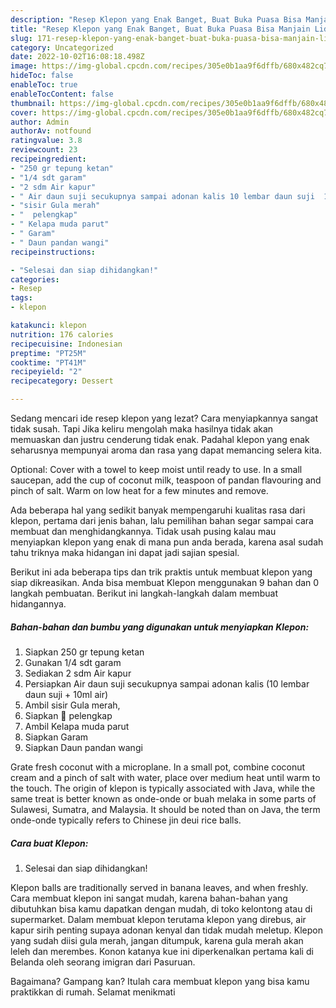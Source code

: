 ```yaml
---
description: "Resep Klepon yang Enak Banget, Buat Buka Puasa Bisa Manjain Lidah"
title: "Resep Klepon yang Enak Banget, Buat Buka Puasa Bisa Manjain Lidah"
slug: 171-resep-klepon-yang-enak-banget-buat-buka-puasa-bisa-manjain-lidah
category: Uncategorized
date: 2022-10-02T16:08:18.498Z
image: https://img-global.cpcdn.com/recipes/305e0b1aa9f6dffb/680x482cq70/klepon-foto-resep-utama.jpg
hideToc: false
enableToc: true
enableTocContent: false
thumbnail: https://img-global.cpcdn.com/recipes/305e0b1aa9f6dffb/680x482cq70/klepon-foto-resep-utama.jpg
cover: https://img-global.cpcdn.com/recipes/305e0b1aa9f6dffb/680x482cq70/klepon-foto-resep-utama.jpg
author: Admin
authorAv: notfound
ratingvalue: 3.8
reviewcount: 23
recipeingredient:
- "250 gr tepung ketan"
- "1/4 sdt garam"
- "2 sdm Air kapur"
- " Air daun suji secukupnya sampai adonan kalis 10 lembar daun suji  10ml air"
- "sisir Gula merah"
- "  pelengkap"
- " Kelapa muda parut"
- " Garam"
- " Daun pandan wangi"
recipeinstructions:

- "Selesai dan siap dihidangkan!"
categories:
- Resep
tags:
- klepon

katakunci: klepon 
nutrition: 176 calories
recipecuisine: Indonesian
preptime: "PT25M"
cooktime: "PT41M"
recipeyield: "2"
recipecategory: Dessert

---
```



Sedang mencari ide resep klepon yang lezat? Cara menyiapkannya sangat tidak susah. Tapi Jika keliru mengolah maka hasilnya tidak akan memuaskan dan justru cenderung tidak enak. Padahal klepon yang enak seharusnya mempunyai aroma dan rasa yang dapat memancing selera kita.


Optional: Cover with a towel to keep moist until ready to use. In a small saucepan, add the cup of coconut milk, teaspoon of pandan flavouring and pinch of salt. Warm on low heat for a few minutes and remove.

Ada beberapa hal yang sedikit banyak mempengaruhi kualitas rasa dari klepon, pertama dari jenis bahan, lalu pemilihan bahan segar sampai cara membuat dan menghidangkannya. Tidak usah pusing kalau mau menyiapkan klepon yang enak di mana pun anda berada, karena asal sudah tahu triknya maka hidangan ini dapat jadi sajian spesial.


Berikut ini ada beberapa tips dan trik praktis untuk membuat klepon yang siap dikreasikan. Anda bisa membuat Klepon menggunakan 9 bahan dan 0 langkah pembuatan. Berikut ini langkah-langkah dalam membuat hidangannya.

<!--inarticleads1-->

##### Bahan-bahan dan bumbu yang digunakan untuk menyiapkan Klepon:

1. Siapkan 250 gr tepung ketan
1. Gunakan 1/4 sdt garam
1. Sediakan 2 sdm Air kapur
1. Persiapkan  Air daun suji secukupnya sampai adonan kalis (10 lembar daun suji + 10ml air)
1. Ambil sisir Gula merah,
1. Siapkan  🍁 pelengkap
1. Ambil  Kelapa muda parut
1. Siapkan  Garam
1. Siapkan  Daun pandan wangi


Grate fresh coconut with a microplane. In a small pot, combine coconut cream and a pinch of salt with water, place over medium heat until warm to the touch. The origin of klepon is typically associated with Java, while the same treat is better known as onde-onde or buah melaka in some parts of Sulawesi, Sumatra, and Malaysia. It should be noted than on Java, the term onde-onde typically refers to Chinese jin deui rice balls. 

<!--inarticleads2-->

##### Cara buat Klepon:


1. Selesai dan siap dihidangkan!

Klepon balls are traditionally served in banana leaves, and when freshly. Cara membuat klepon ini sangat mudah, karena bahan-bahan yang dibutuhkan bisa kamu dapatkan dengan mudah, di toko kelontong atau di supermarket. Dalam membuat klepon terutama klepon yang direbus, air kapur sirih penting supaya adonan kenyal dan tidak mudah meletup. Klepon yang sudah diisi gula merah, jangan ditumpuk, karena gula merah akan leleh dan merembes. Konon katanya kue ini diperkenalkan pertama kali di Belanda oleh seorang imigran dari Pasuruan. 

Bagaimana? Gampang kan? Itulah cara membuat klepon yang bisa kamu praktikkan di rumah. Selamat menikmati
